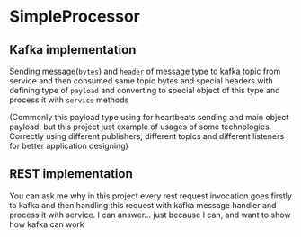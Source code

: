 # SimpleProcessor
## Kafka implementation
Sending message(`bytes`) and `header` of message type to kafka topic from service and then consumed same topic bytes and special headers with 
defining type of `payload` and converting to special object of this type and process it with `service` methods

(Commonly this payload type using for heartbeats sending and main object payload, but this 
project just example of usages of some technologies. Correctly using different publishers, different topics and 
different listeners for better application designing)

## REST implementation
You can ask me why in this project every rest request invocation goes firstly to kafka and then handling this 
request with kafka message handler and process it with service. I can answer... just because I can, and want to show 
how kafka can work
